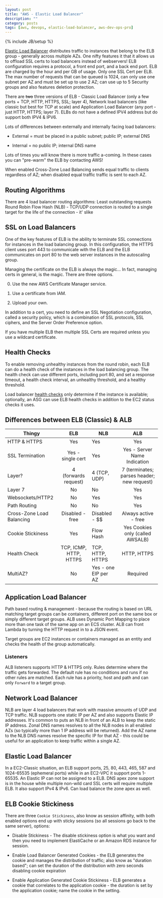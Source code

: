 ```yaml
---
layout: post
title: "AWS - Elastic Load Balancer"
description: ""
category: posts
tags: [aws, devops, elastic-load-balancer, aws-dev-ops-pro]
---
```

{% include JB/setup %}

[Elastic Load Balancer](https://aws.amazon.com/documentation/elastic-load-balancing/) distributes traffic to instances that belong to the ELB group - generally across multiple AZs. One nifty features it that it allows us to offload SSL certs to load balancers instead of webservers! ELB configuration requires a protocol, a front end port, and a back end port. ELB are charged by the hour and per GB of usage. Only one SSL Cert per ELB. The max number of requests that can be queued is 1024, can only use one subnet per AZ and must be set up to use 2 AZ; can use up to 5 Security groups and also features deletion protection.

There are ~~two~~ three versions of ELB - Classic Load Balancer (only a few ports + TCP, HTTP, HTTPS, SSL; layer 4), Network load balancers (like classic but best for TCP at scale) and Application Load Balancer (any port - just HTTP, HTTPS; layer 7). ELBs do not have a defined IPV4 address but do support both IPV4 &amp; IPV6.

Lots of differences between externally and internally facing load balancers:

- External = must be placed in a public subnet; public IP; external DNS

- Internal = no public IP; internal DNS name

Lots of times you will know there is more traffic a-coming. In these cases you can "pre-warm" the ELB by contacting AWS!

When enabled Cross-Zone Load Balancing sends equal traffic to clients regardless of AZ; when disabled equal traffic traffic is sent to each AZ.

## Routing Algorithms

There are 4 load balancer routing algorithms:
Least outstanding requests
Round Robin
Flow Hash (NLB) - TCP/UDP connection is routed to a single target for the life of the connection - it' slike 

## SSL on Load Balancers

One of the key features of ELB is the ability to terminate SSL connections for instances in the load balancing group. In this configuration, the HTTPS client uses port 443 to communicate with the ELB and the ELB communicates on port 80 to the web server instances in the autoscaling group. 

Managing the certificate on the ELB is always the magic... In fact, managing certs in general, is the magic. There are three options. 

0. Use the new AWS Certificate Manager service. 

0. Use a certificate from IAM. 

0. Upload your own.

In addition to a cert, you need to define an SSL Negotiation configuration, called a security policy, which is a combination of SSL protocols, SSL ciphers, and the Server Order Preference option.

If you have multiple ELB then multiple SSL Certs are required unless you use a wildcard certificate.

## Health Checks

To enable removing unhealthy instances from the round robin, each ELB can do a health check of the instances in the load balancing group. The health check can use different ports, including port 80, and set a response timeout, a health check interval, an unhealthy threshold, and a healthy threshold. 

Load balancer [health checks](http://docs.aws.amazon.com/elasticloadbalancing/latest/classic/elb-healthchecks.html) only determine if the instance is available; optionally, an ASG can use ELB health checks in addition to the EC2 status checks it uses.

## Differences between ELB (Classic) &amp; ALB

| Thingy                    |           ELB          | NLB                  |                     ALB                    |
|---------------------------|:----------------------:|----------------------|:------------------------------------------:|
| HTTP & HTTPS              |           Yes          | Yes                  |                     Yes                    |
| SSL Termination           |    Yes - single cert   | Yes                  |        Yes - Server Name Indication        |
| Layer?                    |  4 (forwards request)  | 4 (TCP, UDP)         | 7 (terminates; parses header; new request) |
| Layer 7                   |           No           | No                   |                     Yes                    |
| Websockets/HTTP2          |           No           | Yes                  |                     Yes                    |
| Path Routing              |           No           | No                   |                     Yes                    |
| Cross-Zone Load Balancing |     Disabled - free    | Disabled - $$        |            Always active - free            |
| Cookie Stickiness         |           Yes          | Flow Hash                   |      Yes Cookies only (called AWSALB)      |
| Health Check              | TCP, ICMP, HTTP, HTTPS | TCP, HTTP, HTTPS     |                 HTTP, HTTPS                |
| MultiAZ?                  |           No           | Yes - one EIP per AZ |                  Required                  |

## Application Load Balancer

Path based routing & management - because the routing is based on URL matching target groups can be containers, different port on the same box or simply different target groups. ALB uses Dynamic Port Mapping to place more than one task of the same app on an ECS cluster. ALB can front Lambda by turning the HTTP request in to a JSON event. 

Target groups are EC2 instances or containers managed as an entity and checks the health of the group automatically. 

### Listeners

ALB listeners supports HTTP & HTTPS only. Rules determine where the traffic gets forwarded. The default rule has no conditions and runs if no other rules are matched. Each rule has a priority, host and path and can only `Forward` to a target group.

## Network Load Balancer
NLB are layer 4 load balancers that work with massive amounts of UDP and TCP traffic. NLB supports one static IP per AZ and also supports Elastic IP addresses. It's common to puts an NLB in front of an ALB to keep the static IP address. Zonal DNS names resolves to all the NLB nodes in all enabled AZs (so typically more than 1 IP address will be returned). Add the AZ name to the NLB DNS names resolve the specific IP for that AZ - this could be useful for an application to keep traffic within a single AZ.

## Elastic Load Balancer 

In a EC2-Classic situation, an ELB support ports, 25, 80, 443, 465, 587 and 1024-65535 (ephemeral ports) while in an EC2-VPC it support ports 1-65535. An Elastic IP can not be assigned to a ELB. DNS apex zone support is in the house while multiple non-wild card SSL certs will require multiple ELB. It also support IPv4 &amp; IPv6. Can load balance the zone apex as well.

## ELB Cookie Stickiness

There are three `Cookie Stickiness`, also know as session affinity, with both enabled options end up with sticky sessions (so all sessions go back to the same server), options: 

* Disable Stickiness - The disable stickiness option is what you want and then you need to implement ElastiCache or an Amazon RDS instance for session.

* Enable Load Balancer Generated Cookies - the ELB generates the cookie and manages the distribution of traffic;  also know as "duration based"; can set the duration of the distribution with zero seconds disabling cookie expiration

* Enable Application Generated Cookie Stickiness - ELB generates a cookie that correlates to the application cookie - the duration is set by the application cookie; name the cookie in the setting.




